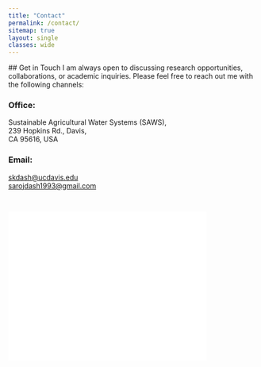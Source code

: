 ```yaml
---
title: "Contact"
permalink: /contact/
sitemap: true
layout: single
classes: wide
---
```


<div style="display: flex; gap: 30px; align-items: flex-start; flex-wrap: wrap;">
<!-- Left Column -->
<div style="flex: 1; min-width: 250px;">
## Get in Touch
I am always open to discussing research opportunities, collaborations, or academic inquiries. Please feel free to reach out me with the following channels:

### Office:
Sustainable Agricultural Water Systems (SAWS),<br>
239 Hopkins Rd., Davis,<br>
CA 95616, USA<br>
### Email:
[skdash@ucdavis.edu](mailto:skdash@ucdavis.edu)<br>
[sarojdash1993@gmail.com](mailto:sarojdash1993@gmail.com)

</div>

<!-- Right Column -->
<div style="flex: 0 0 400px;">
<iframe src="<iframe src="https://www.google.com/maps/embed?pb=!1m18!1m12!1m3!1d14844.44878288891!2d-121.78779341699294!3d38.54158328088058!2m3!1f0!2f0!3f0!3m2!1i1024!2i768!4f13.1!3m3!1m2!1s0x8085286122150705%3A0xdeab4f2561fcb734!2s239%20Hopkins%20Rd%2C%20Davis%2C%20CA%2095616!5e0!3m2!1sen!2sus!4v1757296261310!5m2!1sen!2sus" width="100%" height="300" style="border:0;"></iframe>
</div>

</div>
